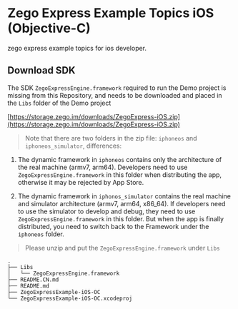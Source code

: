 # Zego Express Example Topics iOS (Objective-C)

zego express example topics for ios developer.

## Download SDK

The SDK `ZegoExpressEngine.framework` required to run the Demo project is missing from this Repository, and needs to be downloaded and placed in the `Libs` folder of the Demo project

[https://storage.zego.im/downloads/ZegoExpress-iOS.zip](https://storage.zego.im/downloads/ZegoExpress-iOS.zip)

> Note that there are two folders in the zip file: `iphoneos` and `iphoneos_simulator`, differences:

1. The dynamic framework in `iphoneos` contains only the architecture of the real machine (armv7, arm64). Developers need to use `ZegoExpressEngine.framework` in this folder when distributing the app, otherwise it may be rejected by App Store.

2. The dynamic framework in `iphonos_simulator` contains the real machine and simulator architecture (armv7, arm64, x86_64). If developers need to use the simulator to develop and debug, they need to use `ZegoExpressEngine.framework` in this folder. But when the app is finally distributed, you need to switch back to the Framework under the `iphoneos` folder.

> Please unzip and put the `ZegoExpressEngine.framework` under `Libs`

```tree
.
├── Libs
│   └── ZegoExpressEngine.framework
├── README.CN.md
├── README.md
├── ZegoExpressExample-iOS-OC
└── ZegoExpressExample-iOS-OC.xcodeproj
```

